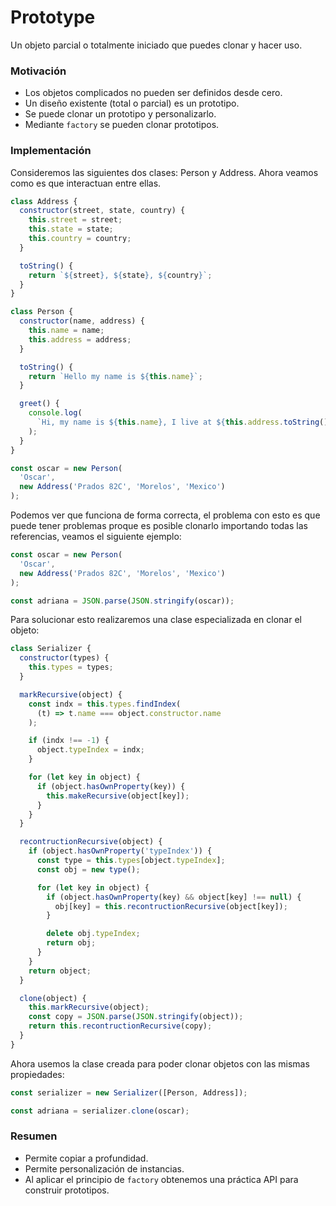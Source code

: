 # Prototype

Un objeto parcial o totalmente iniciado que puedes clonar y hacer uso.

### Motivación

- Los objetos complicados no pueden ser definidos desde cero.
- Un diseño existente (total o parcial) es un prototipo.
- Se puede clonar un prototipo y personalizarlo.
- Mediante `factory` se pueden clonar prototipos.

### Implementación

Consideremos las siguientes dos clases: Person y Address. Ahora veamos como es que interactuan entre ellas.

```javascript
class Address {
  constructor(street, state, country) {
    this.street = street;
    this.state = state;
    this.country = country;
  }

  toString() {
    return `${street}, ${state}, ${country}`;
  }
}

class Person {
  constructor(name, address) {
    this.name = name;
    this.address = address;
  }

  toString() {
    return `Hello my name is ${this.name}`;
  }

  greet() {
    console.log(
      `Hi, my name is ${this.name}, I live at ${this.address.toString()}`
    );
  }
}

const oscar = new Person(
  'Oscar',
  new Address('Prados 82C', 'Morelos', 'Mexico')
);
```

Podemos ver que funciona de forma correcta, el problema con esto es que puede tener problemas proque es posible clonarlo importando todas las referencias, veamos el siguiente ejemplo:

```javascript
const oscar = new Person(
  'Oscar',
  new Address('Prados 82C', 'Morelos', 'Mexico')
);

const adriana = JSON.parse(JSON.stringify(oscar));
```

Para solucionar esto realizaremos una clase especializada en clonar el objeto:

```javascript
class Serializer {
  constructor(types) {
    this.types = types;
  }

  markRecursive(object) {
    const indx = this.types.findIndex(
      (t) => t.name === object.constructor.name
    );

    if (indx !== -1) {
      object.typeIndex = indx;
    }

    for (let key in object) {
      if (object.hasOwnProperty(key)) {
        this.makeRecursive(object[key]);
      }
    }
  }

  recontructionRecursive(object) {
    if (object.hasOwnProperty('typeIndex')) {
      const type = this.types[object.typeIndex];
      const obj = new type();

      for (let key in object) {
        if (object.hasOwnProperty(key) && object[key] !== null) {
          obj[key] = this.recontructionRecursive(object[key]);
        }

        delete obj.typeIndex;
        return obj;
      }
    }
    return object;
  }

  clone(object) {
    this.markRecursive(object);
    const copy = JSON.parse(JSON.stringify(object));
    return this.recontructionRecursive(copy);
  }
}
```

Ahora usemos la clase creada para poder clonar objetos con las mismas propiedades:

```javascript
const serializer = new Serializer([Person, Address]);

const adriana = serializer.clone(oscar);
```

### Resumen

- Permite copiar a profundidad.
- Permite personalización de instancias.
- Al aplicar el principio de `factory` obtenemos una práctica API para construir prototipos.
